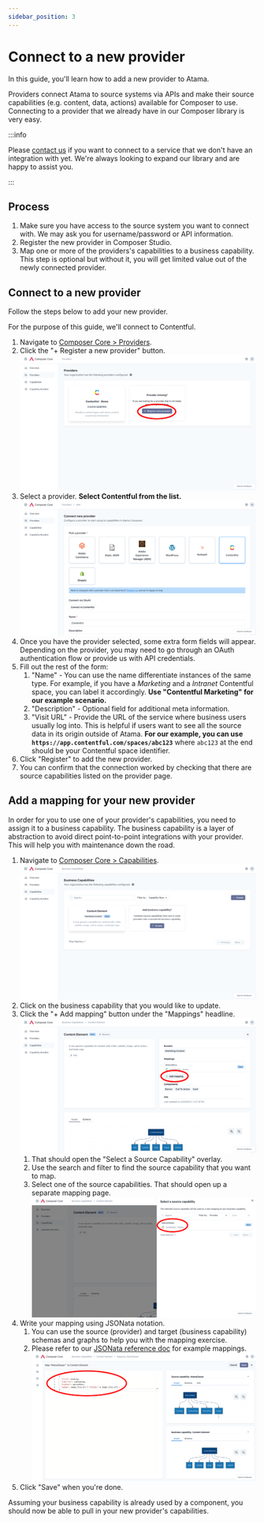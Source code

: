 ```yaml
---
sidebar_position: 3
---
```


# Connect to a new provider

In this guide, you'll learn how to add a new provider to Atama.

Providers connect Atama to source systems via APIs and make their source capabilities (e.g. content, data, actions) available for Composer to use. Connecting to a provider that we already have in our Composer library is very easy.

:::info

Please [contact us](https://www.atama.co/contact-us) if you want to connect to a service that we don't have an integration with yet. We're always looking to expand our library and are happy to assist you.

:::

## Process

1. Make sure you have access to the source system you want to connect with. We may ask you for username/password or API information.
2. Register the new provider in Composer Studio.
3. Map one or more of the providers's capabilities to a business capability. This step is optional but without it, you will get limited value out of the newly connected provider.

## Connect to a new provider

Follow the steps below to add your new provider.

For the purpose of this guide, we'll connect to Contentful.

1. Navigate to [Composer Core > Providers](https://composer.atama.app/core/providers).
2. Click the "+ Register a new provider" button.
   ![Providers screen](./Providers.png)
3. Select a provider. **Select Contentful from the list.**
   ![Connect provider screen](./Connect-new-provider.png)
4. Once you have the provider selected, some extra form fields will appear. Depending on the provider, you may need to go through an OAuth authentication flow or provide us with API credentials.
5. Fill out the rest of the form:
    1. "Name" - You can use the name differentiate instances of the same type. For example, if you have a *Marketing* and a *Intranet* Contentful space, you can label it accordingly. **Use "Contentful Marketing" for our example scenario.**
    2. "Description" - Optional field for additional meta information.
    3. "Visit URL" - Provide the URL of the service where business users usually log into. This is helpful if users want to see all the source data in its origin outside of Atama. **For our example, you can use `https://app.contentful.com/spaces/abc123`** where `abc123` at the end should be your Contentful space identifier.
6. Click "Register" to add the new provider.
7. You can confirm that the connection worked by checking that there are source capabilities listed on the provider page.

## Add a mapping for your new provider

In order for you to use one of your provider's capabilities, you need to assign it to a business capability. The business capability is a layer of abstraction to avoid direct point-to-point integrations with your provider. This will help you with maintenance down the road.

1. Navigate to [Composer Core > Capabilities](https://composer.atama.app/core/business-capabilities).
   ![Business capabilities screen](./Business-Capabilities.png)
2. Click on the business capability that you would like to update.
3. Click the "+ Add mapping" button under the "Mappings" headline.
   ![Business capability screen](./Example-Business-Capability.png)
    1. That should open the "Select a Source Capability" overlay.
    2. Use the search and filter to find the source capability that you want to map.
    3. Select one of the source capabilities. That should open up a separate mapping page.
       ![Add mapping](./Select-Source-Capability.png)
4. Write your mapping using JSONata notation.
    1. You can use the source (provider) and target (business capability) schemas and graphs to help you with the mapping exercise.
    2. Please refer to our [JSONata reference doc](../../reference/jsonata-reference.md) for example mappings.
    ![Example mapping](./Example-Business-Capability-Mapping.png)
5. Click "Save" when you're done.

Assuming your business capability is already used by a component, you should now be able to pull in your new provider's capabilities.
